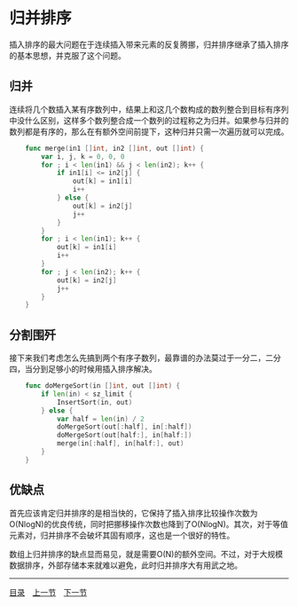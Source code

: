 # 归并排序

插入排序的最大问题在于连续插入带来元素的反复腾挪，归并排序继承了插入排序的基本思想，并克服了这个问题。

## 归并
连续将几个数插入某有序数列中，结果上和这几个数构成的数列整合到目标有序列中没什么区别，这样多个数列整合成一个数列的过程称之为归并。如果参与归并的数列都是有序的，那么在有额外空间前提下，这种归并只需一次遍历就可以完成。
```go
	func merge(in1 []int, in2 []int, out []int) {
		var i, j, k = 0, 0, 0
		for ; i < len(in1) && j < len(in2); k++ {
			if in1[i] <= in2[j] {
				out[k] = in1[i]
				i++
			} else {
				out[k] = in2[j]
				j++
			}
		}
		for ; i < len(in1); k++ {
			out[k] = in1[i]
			i++
		}
		for ; j < len(in2); k++ {
			out[k] = in2[j]
			j++
		}
	}
```

## 分割围歼
接下来我们考虑怎么先搞到两个有序子数列，最靠谱的办法莫过于一分二，二分四，当分到足够小的时候用插入排序解决。
```go
	func doMergeSort(in []int, out []int) {
		if len(in) < sz_limit {
			InsertSort(in, out)
		} else {
			var half = len(in) / 2
			doMergeSort(out[:half], in[:half])
			doMergeSort(out[half:], in[half:])
			merge(in[:half], in[half:], out)
		}
	}
```

## 优缺点
首先应该肯定归并排序的是相当快的，它保持了插入排序比较操作次数为O(NlogN)的优良传统，同时把挪移操作次数也降到了O(NlogN)。其次，对于等值元素对，归并排序不会破坏其固有顺序，这也是一个很好的特性。

数组上归并排序的缺点显而易见，就是需要O(N)的额外空间。不过，对于大规模数据排序，外部存储本来就难以避免，此时归并排序大有用武之地。

---
[目录](../index.md)　[上一节](01-A.md)　[下一节](01-C.md)